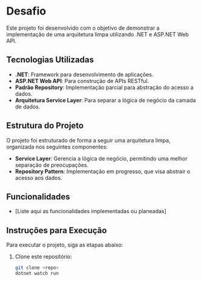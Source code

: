 # Desafio

Este projeto foi desenvolvido com o objetivo de demonstrar a implementação de uma arquitetura limpa utilizando .NET e ASP.NET Web API.

## Tecnologias Utilizadas

- **.NET**: Framework para desenvolvimento de aplicações.
- **ASP.NET Web API**: Para construção de APIs RESTful.
- **Padrão Repository**: Implementação parcial para abstração do acesso a dados.
- **Arquitetura Service Layer**: Para separar a lógica de negócio da camada de dados.

## Estrutura do Projeto

O projeto foi estruturado de forma a seguir uma arquitetura limpa, organizada nos seguintes componentes:

- **Service Layer**: Gerencia a lógica de negócio, permitindo uma melhor separação de preocupações.
- **Repository Pattern**: Implementação em progresso, que visa abstrair o acesso aos dados.

## Funcionalidades

- [Liste aqui as funcionalidades implementadas ou planeadas]

## Instruções para Execução

Para executar o projeto, siga as etapas abaixo:

1. Clone este repositório:
   ```bash
   git clone <repo>
   dotnet watch run